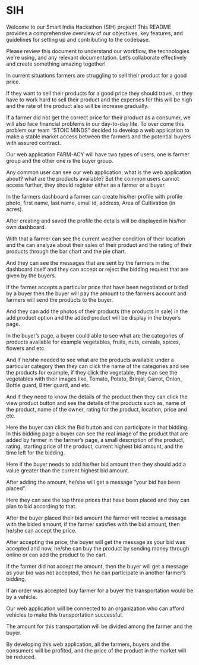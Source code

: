 # SIH

Welcome to our Smart India Hackathon (SIH) project! This README provides a comprehensive overview of our objectives, key features, and guidelines for setting up and contributing to the codebase.

Please review this document to understand our workflow, the technologies we're using, and any relevant documentation. Let’s collaborate effectively and create something amazing together!



In current situations farmers are struggling to sell their product for a good price.

If they want to sell their products for a good price they should travel, or they have to work hard to sell their product and the expenses for this will be high and the rate of the product also will be increase gradually.

If a farmer did not get the correct price for their product as a consumer, we will also face financial problems in our day-to-day life. To over come this problem our team “STOIC MINDS” decided to develop a web application to make a stable market access between the farmers and the potential buyers with assured contract.

Our web application FARM-ACY will have two types of users, one is farmer group and the other one is the buyer group.

Any common user can see our web application, what is the web application about? what are the products available? But the common users cannot access further, they should register either as a farmer or a buyer. 

In the farmers dashboard a farmer can create his/her profile with profile photo, first name, last name, email id, address, Area of Cultivation (in acres).

After creating and saved the profile the details will be displayed in his/her own dashboard. 

With that a farmer can see the current weather condition of their location and the can analyze about their sales of their product and the rating of their products through the bar chart and the pie chart.

And they can see the messages that are sent by the farmers in the dashboard itself and they can accept or reject the bidding request that are given by the buyers.

If the farmer accepts a particular price that have been negotiated or bided by a buyer then the buyer will pay the amount to the farmers account and farmers will send the products to the buyer. 

And they can add the photos of their products (the products in sale) in the add product option and the added product will be display in the buyer’s page.

In the buyer’s page, a buyer could able to see what are the categories of products available for example vegetables, fruits, nuts, cereals, spices, flowers and etc.

And if he/she needed to see what are the products available under a particular category then they can click the name of the categories and see the products for example, if they click the vegetable, they can see the vegetables with their images like, Tomato, Potato, Brinjal, Carrot, Onion, Bottle guard, Bitter guard, and etc. 

And if they need to know the details of the product then they can click the view product button and see the details of the products such as, name of the product, name of the owner, rating for the product, location, price and etc. 

Here the buyer can click the Bid button and can participate in that bidding. In this bidding page a buyer can see the real image of the product that are added by farmer in the farmer’s page, a small description of the product, rating, starting price of the product, current highest bid amount, and the time left for the bidding. 

Here if the buyer needs to add his/her bid amount then they should add a value greater than the current highest bid amount.

After adding the amount, he/she will get a message “your bid has been placed”.

Here they can see the top three prices that have been placed and they can plan to bid according to that. 

After the buyer placed their bid amount the farmer will receive a message with the bided amount, if the farmer satisfies with the bid amount, then he/she can accept the price. 

After accepting the price, the buyer will get the message as your bid was accepted and now, he/she can buy the product by sending money through online or can add the product to the cart. 

If the farmer did not accept the amount, then the buyer will get a message as your bid was not accepted, then he can participate in another farmer’s bidding. 

If an order was accepted buy farmer for a buyer the transportation would be by a vehicle. 

Our web application will be connected to an organization who can afford vehicles to make this transportation successful.

The amount for this transportation will be divided among the farmer and the buyer. 

By developing this web application, all the farmers, buyers and the consumers will be profited, and the price of the product in the market will be reduced.
